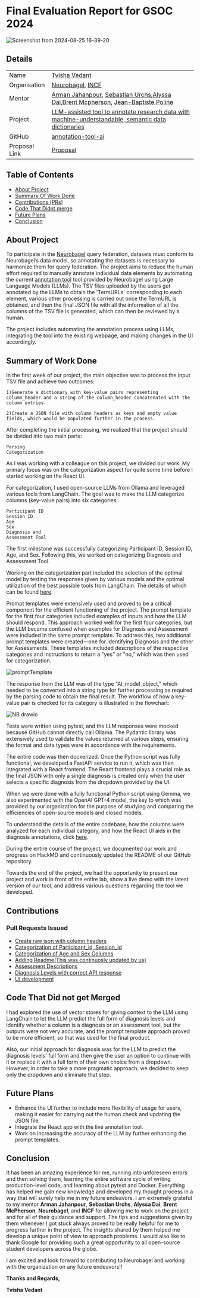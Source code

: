 # Final Evaluation Report for GSOC 2024


![Screenshot from 2024-08-25 16-39-20](https://github.com/user-attachments/assets/8986652e-2b46-41c5-95c6-0de50a5b8701)


## Details

|  |  |
| --- | --- |
| Name | [Tvisha Vedant](https://github.com/tvilight4) |
| Organisation | [Neurobagel](https://neurobagel.org/), [INCF](https://www.incf.org/)  |
| Mentor | [Arman Jahanpour](https://github.com/rmanaem), [Sebastian Urchs](https://github.com/surchs),[Alyssa Dai](https://github.com/alyssadai),[Brent Mcpherson](), [Jean-Baptiste Poline ](https://github.com/jbpoline) |
| Project | [LLM-assisted tool to annotate research data with machine-understandable, semantic data dictionaries](https://summerofcode.withgoogle.com/programs/2024/projects/RbOlafUP) |
| GitHub | [annotation-tool-ai](https://github.com/neurobagel/annotation-tool-ai) |
|Proposal Link | [Proposal](https://drive.google.com/file/d/14q-lONhCMoZImAJuH0ZKCXXltvs84h4q/view?usp=sharing) |


## Table of Contents

- [About Project](#about-project)
- [Summary Of Work Done](#summary-of-work-done)
- [Contributions (PRs)](#contributions)
- [Code That Didnt merge](#code-that-did-not-get-merged)
- [Future Plans](#future-plans)
- [Conclusion](#conclusion)


## About Project
To participate in the [Neurobagel](https://neurobagel.org/) query federation, datasets must conform to Neurobagel’s data model, so annotating the datasets is necessary to harmonize them for query federation. The project aims to reduce the human effort required to manually annotate individual data elements by automating the current [annotation tool](https://neurobagel.org/annotation_tool/) tool provided by Neurobagel using Large Language Models (LLMs). The TSV files uploaded by the users get annotated by the LLMs to obtain the 'TermURLs' corresponding to each element, various other processing is carried out once the TermURL is obtained, and then the final JSON file with all the information of all the columns of the TSV file is generated, which can then be reviewed by a human.

The project includes automating the annotation process using LLMs, integrating the tool into the existing webpage, and making changes in the UI accordingly.


## Summary of Work Done

In the first week of our project, the main objective was to process the input TSV file and achieve two outcomes:

    1)Generate a dictionary with key-value pairs representing column_header and a string of the column_header concatenated with the column entries.

    2)Create a JSON file with column headers as keys and empty value fields, which would be populated further in the process.

After completing the initial processing, we realized that the project should be divided into two main parts:

    Parsing
    Categorization

As I was working with a colleague on this project, we divided our work. My primary focus was on the categorization aspect for quite some time before I started working on the React UI.

For categorization, I used open-source LLMs from Ollama and leveraged various tools from LangChain. The goal was to make the LLM categorize columns (key-value pairs) into six categories:

    Participant ID
    Session ID
    Age
    Sex
    Diagnosis and 
    Assessment Tool

The first milestone was successfully categorizing Participant ID, Session ID, Age, and Sex. Following this, we worked on categorizing Diagnosis and Assessment Tool.

Working on the categorization part included the selection of the optimal model by testing the responses given by various models and the optimal utilization of the best possible tools from LangChain. The details of which can be found [here](page2.md).

Prompt templates were extensively used and proved to be a critical component for the efficient functioning of the project. The prompt template for the first four categories included examples of inputs and how the LLM should respond. This approach worked well for the first four categories, but the LLM became confused when examples for Diagnosis and Assessment were included in the same prompt template. To address this, two additional prompt templates were created—one for identifying Diagnosis and the other for Assessments. These templates included descriptions of the respective categories and instructions to return a "yes" or "no," which was then used for categorization.

![promptTemplate](https://github.com/user-attachments/assets/2189d6e1-d6c4-4094-81ca-036d58a6685f)



The response from the LLM was of the type "AI_model_object," which needed to be converted into a string type for further processing as required by the parsing code to obtain the final result. The workflow of how a key-value pair is checked for its category is illustrated in the flowchart:


![NB drawio](https://github.com/user-attachments/assets/2553f4c0-2a83-4ef9-97dd-df6515d5009c)





Tests were written using pytest, and the LLM responses were mocked because GitHub cannot directly call Ollama. The Pydantic library was extensively used to validate the values returned at various steps, ensuring the format and data types were in accordance with the requirements.

The entire code was then dockerized. Once the Python script was fully functional, we developed a FastAPI service to run it, which was then integrated with a React frontend. The React frontend plays a crucial role as the final JSON with only a single diagnosis is created only when the user selects a specific diagnosis from the dropdown provided by the UI.

When we were done with a fully functional Python script using Gemma, we also experimented with the OpenAI GPT-4 model, the key to which was provided by our organization for the purpose of studying and comparing the efficiencies of open-source models and closed models.

To understand the details of the entire codebase, how the columns were analyzed for each individual category, and how the React UI aids in the diagnosis annotations, click [here](page3.md).

During the entire course of the project, we documented our work and progress on HackMD and continuously updated the README of our GitHub repository.

Towards the end of the project, we had the opportunity to present our project and work in front of the entire lab, show a live demo with the latest version of our tool, and address various questions regarding the tool we developed.

## Contributions

### Pull Requests Issued

- [Create raw json with column headers](https://github.com/neurobagel/annotation-tool-ai/pull/11)
- [Categorization of Participant_id, Session_id](https://github.com/neurobagel/annotation-tool-ai/pull/26)
- [Categorization of Age and Sex Columns](https://github.com/neurobagel/annotation-tool-ai/pull/30)
- [Adding Readme(This was continuosly updated by us)](https://github.com/neurobagel/annotation-tool-ai/pull/35)
- [Assessment Descriptions](https://github.com/neurobagel/annotation-tool-ai/pull/46)
- [Diagnosis Levels with correct API response](https://github.com/neurobagel/annotation-tool-ai/pull/57)
- [UI development](https://github.com/neurobagel/annotation-tool-ai/pull/60)

## Code That Did not get Merged
I had explored the use of vector stores for giving context to the LLM using LangChain to let the LLM predict the full form of diagnosis levels and identify whether a column is a diagnosis or an assessment tool, but the outputs were not very accurate, and the prompt template approach proved to be more efficient, so that was used for the final product.

Also, our initial approach for diagnosis was for the LLM to predict the diagnosis levels' full form and then give the user an option to continue with it or replace it with a full form of their own choice from a dropdown. However, in order to take a more pragmatic approach, we decided to keep only the dropdown and eliminate that step.


## Future Plans

- Enhance the UI further to include more flexibility of usage for users, making it easier for carrying out the human check and updating the JSON file.
- Integrate the React app with the live annotation tool.
- Work on increasing the accuracy of the LLM by further enhancing the prompt templates.

## Conclusion

It has been an amazing experience for me, running into unforeseen errors and then solving them, learning the entire software cycle of writing production-level code, and learning about pytest and Docker. Everything has helped me gain new knowledge and developed my thought process in a way that will surely help me in my future endeavors. I am extremely grateful to my mentor **Arman Jahanpour**, **Sebastian Urchs**, **Alyssa Dai**, **Brent McPherson**, **Neurobagel**, and **INCF** for allowing me to work on the project and for all of their guidance and support. The tips and suggestions given by them whenever I got stuck always proved to be really helpful for me to progress further in the project. The insights shared by them helped me develop a unique point of view to approach problems. I would also like to thank Google for providing such a great opportunity to all open-source student developers across the globe.

I am excited and look forward to contributing to Neurobagel and working with the organization on any future endeavors!!

**Thanks and Regards,**

**Tvisha Vedant**
